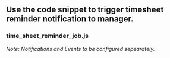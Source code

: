## Use the code snippet to trigger timesheet reminder notification to manager. 

### time_sheet_reminder_job.js

*Note: Notifications and Events to be configured sepearately.*
